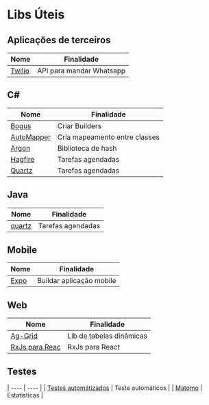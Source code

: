 # Libs Úteis

## Aplicações de terceiros

| Nome                              | Finalidade               |
| --------------------------------- | ------------------------ |
| [Twilio](https://www.twilio.com/) | API para mandar Whatsapp |

## C#

| Nome                                      | Finalidade                    |
| ----------------------------------------- | ----------------------------- |
| [Bogus](https://github.com/bchavez/Bogus) | Criar Builders                |
| [AutoMapper](https://automapper.org/)     | Cria mapeamento entre classes |
| [Argon](https://argon2.online/)           | Biblioteca de hash            |
| [Hagfire](https://www.hangfire.io/)       | Tarefas agendadas             |
| [Quartz](https://www.quartz-scheduler.net/) | Tarefas agendadas             |

## Java

| Nome                                      | Finalidade                    |
| ----------------------------------------- | ----------------------------- |
| [quartz](http://www.quartz-scheduler.org/) | Tarefas agendadas            |

## Mobile

| Nome                      | Finalidade               |
| ------------------------- | ------------------------ |
| [Expo](https://expo.dev/) | Buildar aplicação mobile |

## Web

| Nome                                | Finalidade               |
| ----------------------------------- | ------------------------ |
| [Ag-Grid](https://www.ag-grid.com/) | Lib de tabelas dinâmicas |
| [RxJs para Reac](https://react-rxjs.org/docs/getting-started) | RxJs para React |

## Testes
| ---- | ---- |
| [Testes automátizados](https://testcafe.io/) | Teste automáticos |
| [Matomo](https://matomo.org/) | Estatisticas |


